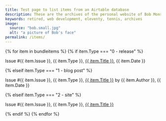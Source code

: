 ```yaml
---
title: Test page to list items from an Airtable database
description: These are the archives of the personal website of Bob Monsour.
keywords: retired, web development, eleventy, tennis, archives
image:
  source: "bob.small.jpg"
  alt: "a picture of Bob's face"
permalink: /items/
---
```


{% for item in bundleitems %}
{% if item.Type === "0 - release" %}

  <p>Issue #{{ item.Issue }}, {{ item.Type }}, <a href="{{ item.Link }}">{{ item.Title }}</a>, {{ item.Date }}</p>
{% elseif item.Type === "1 - blog post" %}
  <p>Issue #{{ item.Issue }}, {{ item.Type }}, <a href="{{ item.Link }}">{{ item.Title }}</a> by {{ item.Author }}, {{ item.Date }}</p>
{% elseif item.Type === "2 - site" %}
  <p>Issue #{{ item.Issue }}, {{ item.Type }}, <a href="{{ item.Link }}">{{ item.Title }}</a></p>
{% endif %}
{% endfor %}
